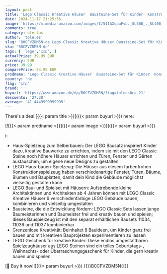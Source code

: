 ```yaml
---
layout: post
title: 'Lego Classic Kreative Häuser  Bausteine-Set für Kinder  Konstruktionsspielzeug mit 850 Steinen  Haus-Bauen-Spielzeug mit Zubehör  Geschenk für Jungen und Mädchen ab 4 Jahren 11035'
date: 2024-11-17 21:25:56
image: 'https://m.media-amazon.com/images/I/511AXcpuFvL._SL500_._SL400_.jpg'
comments: true
category: ofertas
author: 'tole.es'
slug: 'B0CFVZDM5N-de Lego Classic Kreative Häuser Bausteine-Set für Kinder...'
sku: 'B0CFVZDM5N-de'
tags: [ 'lego','🇩🇪', ]
actualPrice: 39.99 EUR
currency: EUR
price: 39.99
comparePrice: 54.99 EUR
prodname: 'Lego Classic Kreative Häuser  Bausteine-Set für Kinder  Konstruktionsspielzeug mit 850 Steinen  Haus-Bauen-Spielzeug mit Zubehör  Geschenk für Jungen und Mädchen ab 4 Jahren 11035'
country: 'de'
flag: '🇩🇪'
brand: ''
buyurl: 'https://www.amazon.de/dp/B0CFVZDM5N/?tag=tolees0ca-21'
descuento: '27.28'
average: '41.4449999999999'
---
```


There's a deal [{{< param title >}}]({{< param buyurl >}})  here:

[![{{< param prodname >}}]({{< param image >}})]({{< param buyurl >}})

ℹ️:

- Haus-Spielzeug zum Selberbauen: Der LEGO Bausatz inspiriert Kinder dazu, kreative Bauwerke zu errichten, indem sie mit den LEGO Classic Steine noch höhere Häuser errichten und Türen, Fenster und Gärten austauschen, um eigene neue Designs zu gestalten
- LEGO Haus-bauen-Spielzeug: Die Häuser aus diesem farbenfrohen Konstruktionsspielzeug haben verschiedenartige Fenster, Türen, Bäume, Blumen und Bauplatten, damit dein Kind die Gebäude möglichst vielseitig gestalten kann
- LEGO Bau- und Spielset mit Häusern: Aufstrebende kleine Architektinnen und Architekten ab 4 Jahren können mit LEGO Classic Kreative Häuser 6 verschiedenfarbige LEGO Gebäude bauen, kombinieren und vielseitig umgestalten
- Bausteine, die die Entwicklung fördern: LEGO Classic Sets lassen junge Baumeisterinnen und Baumeister frei und kreativ bauen und spielen; dieses Bauspielzeug ist mit den separat erhältlichen Bausets 11034, 11036 und 11037 kombinierbar
- Grenzenlose Kreativität: Beinhaltet 8 Bauideen, um Kinder ganz frei bauen und mit kreativen Bauprojekten experimentieren zu lassen
- LEGO Geschenk für kreative Kinder: Diese endlos umgestaltbaren Spielzeughäuser aus LEGO Steinen sind ein tolles Geburtstags-, Weihnachts- oder Überraschungsgeschenk für Kinder, die gern kreativ bauen und spielen

[🛒 Buy it now!!]({{< param buyurl >}})
{{<world>}}B0CFVZDM5N{{</world>}}
